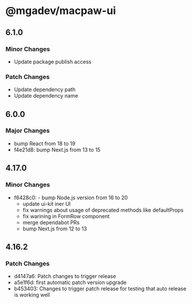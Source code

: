 # @mgadev/macpaw-ui

## 6.1.0

### Minor Changes

- Update package publish access

### Patch Changes

- Update dependency path
- Update dependency name

## 6.0.0

### Major Changes

- bump React from 18 to 19
- f4e21d8: bump Next.js from 13 to 15

## 4.17.0

### Minor Changes

- f6428c0: - bump Node.js version from 16 to 20
  - update ui-kit iner UI
  - fix warnings about usage of deprecated methods like defaultProps
  - fix warining in FormRow component
  - merge dependabot PRs
  - bump Next.js from 12 to 13

## 4.16.2

### Patch Changes

- d4147a6: Patch changes to trigger release
- a5e1f6d: first automatic patch version upgrade
- b453403: Changes to trigger patch release for testing that auto release is working well
